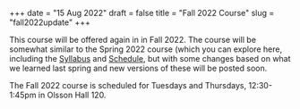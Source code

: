 +++
date = "15 Aug 2022"
draft = false
title = "Fall 2022 Course"
slug = "fall2022update"
+++

This course will be offered again in in Fall 2022. The course will be
somewhat similar to the Spring 2022 course (which you can explore
here, including the [Syllabus](/syllabus/) and [Schedule](/schedule),
but with some changes based on what we learned last spring and new
versions of these will be posted soon.

The Fall 2022 course is scheduled for Tuesdays and Thursdays,
12:30-1:45pm in Olsson Hall 120.
